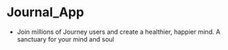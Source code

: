 # Journal_App
- Join millions of Journey users and create a healthier, happier mind. A sanctuary for your mind and soul